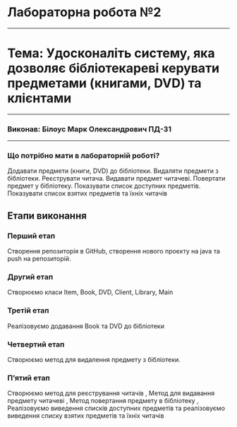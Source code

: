 # Лабораторна робота №2

-----

# Тема: Удосконаліть систему, яка дозволяє бібліотекареві керувати предметами (книгами, DVD) та клієнтами
____________

### Виконав: Білоус Марк Олександрович ПД-31

____________

### Що потрібно мати в лабораторній роботі?

Додавати предмети (книги, DVD) до бібліотеки.
Видаляти предмети з бібліотеки.
Реєструвати читача.
Видавати предмет читачеві.
Повертати предмет у бібліотеку.
Показувати список доступних предметів.
Показувати список взятих предметів та їхніх читачів

## Етапи виконання

### Перший етап

Створення репозиторія в GitHub, створення нового
проєкту на java та push на репозиторій.

### Другий етап

Створюємо класи Item, Book, DVD, Client, Library, Main

### Третій етап

Реалізовуємо додавання Book та DVD до бібліотеки

### Четвертий етап
Створюємо метод для видалення предмету з бібліотеки.

### Пʼятий етап
Створюємо метод для реєстрування читачів
, Метод для видавання предмету читачеві ,
Метод повертання предмету в бібліотеку ,
Реалізовуємо виведення списків доступних предметів 
та реалізовуємо виведення списку взятих предметів та їхніх читачів